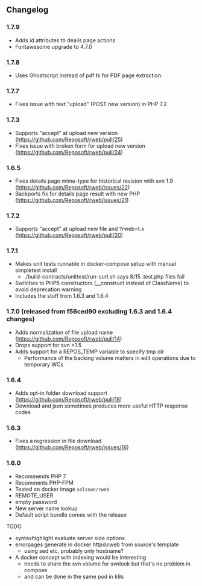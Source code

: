 
## Changelog

### 1.7.9

 * Adds id attributes to deails page actions
 * Fontawesome upgrade to 4.7.0

### 1.7.8

 * Uses Ghostscript instead of pdf tk for PDF page extraction.

### 1.7.7

 * Fixes issue with text "upload" (POST new version) in PHP 7.2

### 1.7.3

 * Supports "accept" at upload new version (https://github.com/Reposoft/rweb/pull/25)
 * Fixes issue with broken form for upload new version (https://github.com/Reposoft/rweb/pull/24)

### 1.6.5

 * Fixes details page mime-type for historical revision with svn 1.9 (https://github.com/Reposoft/rweb/issues/22)
 * Backports fix for details page result with new PHP (https://github.com/Reposoft/rweb/issues/21)

### 1.7.2

 * Supports "accept" at upload new file and ?rweb=t.x (https://github.com/Reposoft/rweb/pull/20)

### 1.7.1

 * Makes unit tests runnable in docker-compose setup with manual simpletest install
   - ./build-contracts/unittest/run-curl.sh says 8/15 .test.php files fail
 * Switches to PHP5 constructors (__construct instead of ClassName) to avoid deprecation warning
 * Includes the stuff from 1.6.3 and 1.6.4

### 1.7.0 (released from f56ced90 excluding 1.6.3 and 1.6.4 changes)

 * Adds normalization of file upload name (https://github.com/Reposoft/rweb/pull/14)
 * Drops support for svn <1.5
 * Adds support for a REPOS_TEMP variable to specify tmp dir
   - Performance of the backing volume matters in edit operations due to temporary WCs

### 1.6.4

 * Adds opt-in folder download support (https://github.com/Reposoft/rweb/pull/18)
 * Download and json sometimes produces more useful HTTP response codes

### 1.6.3

 * Fixes a regression in file download (https://github.com/Reposoft/rweb/issues/16)

### 1.6.0

 * Recommends PHP 7
 * Recomments PHP-FPM
 * Tested on docker image `solsson/rweb`
 * REMOTE_USER
 * empty password
 * New server name lookup
 * Default script bundle comes with the release

TODO
 * syntaxhighlight evaluate server side options
 * errorpages generate in docker httpd:rweb from source's template
   - using sed etc, probably only hostname?
 * A docker concept with indexing would be interesting
   - needs to share the svn volume for svnlook but that's no problem in compose
   - and can be done in the same pod in k8s
